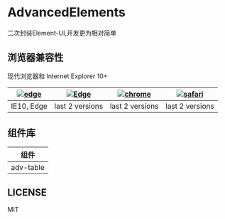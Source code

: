 # AdvancedElements

二次封装Element-UI,开发更为相对简单

## 浏览器兼容性

现代浏览器和 Internet Explorer 10+

| [![edge](https://raw.githubusercontent.com/alrra/browser-logos/master/src/edge/edge_48x48.png)](http://godban.github.io/browsers-support-badges/) | [![Edge](https://raw.githubusercontent.com/alrra/browser-logos/master/src/firefox/firefox_48x48.png)](http://godban.github.io/browsers-support-badges/) | [![chrome](https://raw.githubusercontent.com/alrra/browser-logos/master/src/chrome/chrome_48x48.png)](http://godban.github.io/browsers-support-badges/) | [![safari](https://raw.githubusercontent.com/alrra/browser-logos/master/src/safari/safari_48x48.png)](http://godban.github.io/browsers-support-badges/) |
| --- | --- | --- | --- |
| IE10, Edge | last 2 versions | last 2 versions | last 2 versions |

## 组件库

| 组件 |
| --- |
| adv-table |


## LICENSE

MIT
